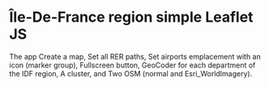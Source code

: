# Île-De-France region simple Leaflet JS 
 The app 
 Create a map, 
 Set all RER paths, 
 Set airports emplacement with an icon (marker group), 
 Fullscreen button, 
 GeoCoder for each department of the IDF region, 
 A cluster, and
 Two OSM (normal and Esri_WorldImagery).
 
